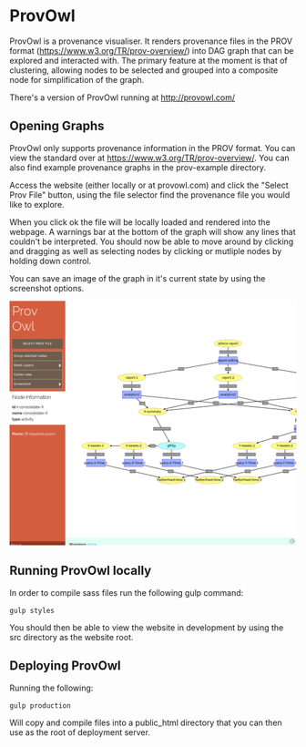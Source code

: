 # ProvOwl

ProvOwl is a provenance visualiser. It renders provenance files in the PROV
format (https://www.w3.org/TR/prov-overview/) into DAG graph that can be
explored and interacted with. The primary feature at the moment is that of
clustering, allowing nodes to be selected and grouped into a composite node for
simplification of the graph.

There's a version of ProvOwl running at http://provowl.com/

## Opening Graphs

ProvOwl only supports provenance information in the PROV format. You can view
the standard over at https://www.w3.org/TR/prov-overview/. You can also find 
example provenance graphs in the prov-example directory.

Access the website (either locally or at provowl.com) and click the "Select
Prov File" button, using the file selector find the provenance file you would
like to explore.

When you click ok the file will be locally loaded and rendered into the
webpage. A warnings bar at the bottom of the graph will show any lines that
couldn't be interpreted. You should now be able to move around by clicking and
dragging as well as selecting nodes by clicking or mutliple nodes by holding
down control.

You can save an image of the graph in it's current state by using the
screenshot options.

![Screenshot of provenance webpage with graph open](https://raw.githubusercontent.com/karsai5/ProvOwl/master/images/ProvOwl.png)

## Running ProvOwl locally

In order to compile sass files run the following gulp command:
```
gulp styles
```

You should then be able to view the website in development by using the src
directory as the website root.

## Deploying ProvOwl

Running the following:
```
gulp production
```
Will copy and compile files into a public\_html directory that you can then use
as the root of deployment server.
